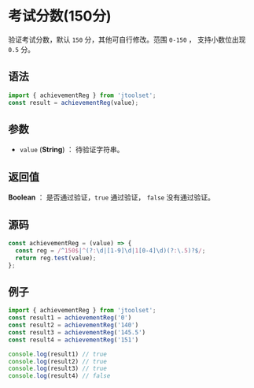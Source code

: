 

# 考试分数(150分)

验证考试分数，默认 `150` 分，其他可自行修改。范围 `0-150` ， 支持小数位出现 `0.5` 分。

## 语法

```js
import { achievementReg } from 'jtoolset';
const result = achievementReg(value);
```

## 参数

- `value` (**String**) ： 待验证字符串。

## 返回值

**Boolean** ： 是否通过验证，`true` 通过验证， `false` 没有通过验证。

## 源码

```js
const achievementReg = (value) => {
  const reg = /^150$|^(?:\d|[1-9]\d|1[0-4]\d)(?:\.5)?$/;
  return reg.test(value);
};
```

## 例子

```js
import { achievementReg } from 'jtoolset';
const result1 = achievementReg('0')
const result2 = achievementReg('140')
const result3 = achievementReg('145.5')
const result4 = achievementReg('151')

console.log(result1) // true
console.log(result2) // true
console.log(result3) // true
console.log(result4) // false
```
